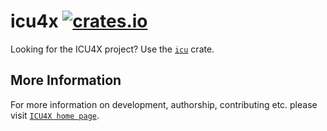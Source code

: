 # icu4x [![crates.io](https://img.shields.io/crates/v/icu4x)](https://crates.io/crates/icu4x)

Looking for the ICU4X project? Use the [`icu`](https://docs.rs/icu/latest/icu/) crate.

## More Information

For more information on development, authorship, contributing etc. please visit [`ICU4X home page`](https://github.com/unicode-org/icu4x).
